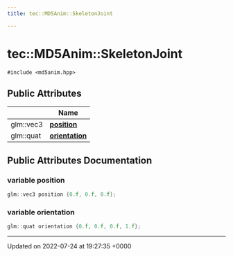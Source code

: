 ```yaml
---
title: tec::MD5Anim::SkeletonJoint

---
```


# tec::MD5Anim::SkeletonJoint






`#include <md5anim.hpp>`

## Public Attributes

|                | Name           |
| -------------- | -------------- |
| glm::vec3 | **[position](/engine/Classes/structtec_1_1_m_d5_anim_1_1_skeleton_joint/#variable-position)**  |
| glm::quat | **[orientation](/engine/Classes/structtec_1_1_m_d5_anim_1_1_skeleton_joint/#variable-orientation)**  |

## Public Attributes Documentation

### variable position

```cpp
glm::vec3 position {0.f, 0.f, 0.f};
```


### variable orientation

```cpp
glm::quat orientation {0.f, 0.f, 0.f, 1.f};
```


-------------------------------

Updated on 2022-07-24 at 19:27:35 +0000